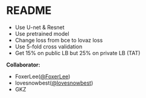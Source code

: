 # README

- Use U-net & Resnet
- Use pretrained model
- Change loss from bce to lovaz loss
- Use 5-fold cross validation
- Get 15% on public LB but 25% on private LB (TAT)

**Collaborator:**

- FoxerLee([@FoxerLee](https://github.com/FoxerLee))
- lovesnowbest([@lovesnowbest](https://github.com/zehuichen123))
- GKZ

